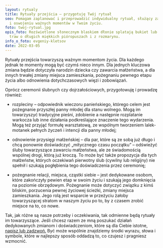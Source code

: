 ```yaml
---
layout: rytualy
title: Rytuały przejścia – przygotuję Twój rytuał
seo: Pomagam zaplanować i przeprowadzić indywidualny rytuał, służący zaznaczeniu
  i oswojeniu ważnych momentów w Twoim życiu.
foto: twoj-rytual.jpg
opis_foto: Rozświetlone słonecznym blaskiem dłonie splatają bukiet lub wieniec z
  traw o długich miękkich pióropuszach i z rozmarynu.
info_o_foto: evgeniy-kletsov
date: 2022-03-05
---
```

Rytuały przejścia towarzyszą ważnym momentom życia. Dla każdego jednak te momenty mogą być czymś nieco innym. Dla jednych kluczowa zmiana będzie dotyczyła narodzin dziecka czy zawarcia małżeństwa, a dla innych trwałej zmiany miejsca zamieszkania, pożegnaniu pewnego etapu życia albo odnowienia dotychczasowych więzi i zobowiązań.

Oprócz ceremonii ślubnych czy dojrzałościowych, przygotowuję i prowadzę również:

* rozpleciny – odpowiednik wieczoru panieńskiego, którego celem jest pożegnanie przyszłej panny młodej dla stanu wolnego. Mogą im towarzyszyć tradycyjne pieśni, zdobienie a następnie rozplatanie warkocza lub inne działania podkreślające znaczenie tego wydarzenia. Mogą też przyjąć formułę warsztatową, ze wspólnym tworzeniem lalek-motanek pełnych życzeń i intencji dla panny młodej;


* odnowienie przysięgi małżeńskiej – dla par, które są ze sobą już długo i chcą ponownie doświadczyć „mitycznego czasu początku” – odświeżyć śluby towarzyszące zawarciu małżeństwa, ale ze świadomością wspólnej drogi, którą już kroczą. To może być także propozycja dla tych małżeństw, których oczekiwań pierwotny ślub (cywilny lub religijny) nie spełnił i szukają pogłębienia tego doświadczenia przez ceremonię;


* pożegnanie relacji, miejsca, cząstki siebie – jest dedykowane osobom, które zakończyły pewien etap w swoim życiu i szukają jego domknięcia na poziomie obrzędowym. Pożegnanie może dotyczyć związku z kimś bliskim, porzucenia pewnej życiowej ścieżki, zmiany miejsca zamieszkania. Jego rolą jest wsparcie w przeżyciu żałoby towarzyszącej stratom w naszym życiu po to, by z czasem zrobić miejsce na to, co nowe.

Tak, jak różne są nasze potrzeby i oczekiwania, tak odmienne będą rytuały im towarzyszące. Jeśli chcesz razem ze mną poszukać działań dedykowanych zmianom i doświadczeniom, które są dla Ciebie istotne, [napisz lub zadzwoń.](https://www.naprogu.pl/kontakt/) Być może wspólnie znajdziemy środki wyrazu, słowa i symbole, które w najlepszy sposób oddadzą to, co czujesz i pragniesz wzmocnić.